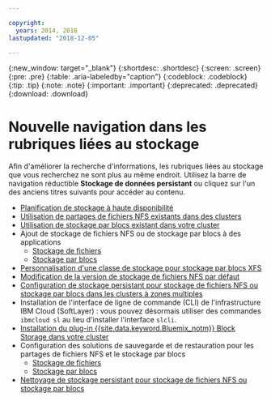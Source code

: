 ```yaml
---

copyright:
  years: 2014, 2018
lastupdated: "2018-12-05"

---
```


{:new_window: target="_blank"}
{:shortdesc: .shortdesc}
{:screen: .screen}
{:pre: .pre}
{:table: .aria-labeledby="caption"}
{:codeblock: .codeblock}
{:tip: .tip}
{:note: .note}
{:important: .important}
{:deprecated: .deprecated}
{:download: .download}


# Nouvelle navigation dans les rubriques liées au stockage
Afin d'améliorer la recherche d'informations, les rubriques liées au stockage que vous recherchez ne sont plus au même endroit. Utilisez la barre de navigation réductible **Stockage de données persistant** ou cliquez sur l'un des anciens titres suivants pour accéder au contenu.

*  [Planification de stockage à haute disponibilité](cs_storage_planning.html#storage_planning)
*  [Utilisation de partages de fichiers NFS existants dans des clusters](cs_storage_file.html#existing_file)
*  [Utilisation de stockage par blocs existant dans votre cluster](cs_storage_block.html#existing_block)
*  Ajout de stockage de fichiers NFS ou de stockage par blocs à des applications
    * [Stockage de fichiers](cs_storage_file.html#add_file)
    * [Stockage par blocs](cs_storage_block.html#add_block)
*  [Personnalisation d'une classe de stockage pour stockage par blocs XFS](cs_storage_block.html#custom_storageclass)
*  [Modification de la version de stockage de fichiers NFS par défaut](cs_storage_file.html#nfs_version)
*  [Configuration de stockage persistant pour stockage de fichiers NFS ou stockage par blocs dans les clusters à zones multiples](cs_storage_basics.html#multizone)
*  Installation de l'interface de ligne de commande (CLI) de l'infrastructure IBM Cloud (SoftLayer) : vous pouvez désormais utiliser des commandes `ibmcloud sl` au lieu d'installer l'interface `slcli`.
*  [Installation du plug-in {{site.data.keyword.Bluemix_notm}} Block Storage dans votre cluster](cs_storage_block.html#install_block)
*  Configuration des solutions de sauvegarde et de restauration pour les partages de fichiers NFS et le stockage par blocs
    * [Stockage de fichiers](cs_storage_file.html#backup_restore)
    * [Stockage par blocs](cs_storage_block.html#backup_restore)
*  [Nettoyage de stockage persistant pour stockage de fichiers NFS ou stockage par blocs](cs_storage_remove.html#cleanup)
